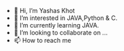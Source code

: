 - 👋 Hi, I’m Yashas Khot
- 👀 I’m interested in JAVA,Python & C.
- 🌱 I’m currently learning JAVA.
- 💞️ I’m looking to collaborate on ...
- 📫 How to reach me 

<!---
yashaskhot/yashaskhot is a ✨ special ✨ repository because its `README.md` (this file) appears on your GitHub profile.
You can click the Preview link to take a look at your changes.
--->
